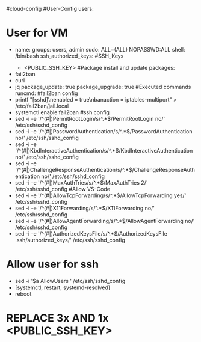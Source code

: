 #cloud-config
  #User-Config
users:
# User for VM
  - name: <USER>
    groups: users, admin
    sudo: ALL=(ALL) NOPASSWD:ALL
    shell: /bin/bash
    ssh_authorized_keys: 
#SSH_Keys
      - <PUBLIC_SSH_KEY>
  #Package install and update
packages:
  - fail2ban
  - curl
  - jq
package_update: true
package_upgrade: true
  #Executed commands
runcmd:
  #fail2ban config
  - printf "[sshd]\nenabled = true\nbanaction = iptables-multiport" > /etc/fail2ban/jail.local
  - systemctl enable fail2ban
  #ssh config
  - sed -i -e '/^\(#\|\)PermitRootLogin/s/^.*$/PermitRootLogin no/' /etc/ssh/sshd_config
  - sed -i -e '/^\(#\|\)PasswordAuthentication/s/^.*$/PasswordAuthentication no/' /etc/ssh/sshd_config
  - sed -i -e '/^\(#\|\)KbdInteractiveAuthentication/s/^.*$/KbdInteractiveAuthentication no/' /etc/ssh/sshd_config
  - sed -i -e '/^\(#\|\)ChallengeResponseAuthentication/s/^.*$/ChallengeResponseAuthentication no/' /etc/ssh/sshd_config
  - sed -i -e '/^\(#\|\)MaxAuthTries/s/^.*$/MaxAuthTries 2/' /etc/ssh/sshd_config
#Allow VS-Code
  - sed -i -e '/^\(#\|\)AllowTcpForwarding/s/^.*$/AllowTcpForwarding yes/' /etc/ssh/sshd_config
  - sed -i -e '/^\(#\|\)X11Forwarding/s/^.*$/X11Forwarding no/' /etc/ssh/sshd_config
  - sed -i -e '/^\(#\|\)AllowAgentForwarding/s/^.*$/AllowAgentForwarding no/' /etc/ssh/sshd_config
  - sed -i -e '/^\(#\|\)AuthorizedKeysFile/s/^.*$/AuthorizedKeysFile .ssh\/authorized_keys/' /etc/ssh/sshd_config
# Allow user for ssh
  - sed -i '$a AllowUsers <USER>' /etc/ssh/sshd_config 
  - [systemctl, restart, systemd-resolved]
  - reboot
#
# REPLACE 3x <USER> AND 1x <PUBLIC_SSH_KEY>